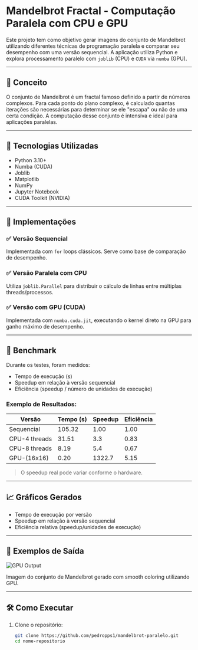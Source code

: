 # Mandelbrot Fractal - Computação Paralela com CPU e GPU

Este projeto tem como objetivo gerar imagens do conjunto de Mandelbrot utilizando diferentes técnicas de programação paralela e comparar seu desempenho com uma versão sequencial. A aplicação utiliza Python e explora processamento paralelo com `joblib` (CPU) e `CUDA` via `numba` (GPU).

---

## 🧠 Conceito

O conjunto de Mandelbrot é um fractal famoso definido a partir de números complexos. Para cada ponto do plano complexo, é calculado quantas iterações são necessárias para determinar se ele "escapa" ou não de uma certa condição. A computação desse conjunto é intensiva e ideal para aplicações paralelas.

---

## 🚀 Tecnologias Utilizadas

- Python 3.10+
- Numba (CUDA)
- Joblib
- Matplotlib
- NumPy
- Jupyter Notebook
- CUDA Toolkit (NVIDIA)

---

## 🧩 Implementações

### ✅ Versão Sequencial
Implementada com `for` loops clássicos. Serve como base de comparação de desempenho.

### ✅ Versão Paralela com CPU
Utiliza `joblib.Parallel` para distribuir o cálculo de linhas entre múltiplas threads/processos.

### ✅ Versão com GPU (CUDA)
Implementada com `numba.cuda.jit`, executando o kernel direto na GPU para ganho máximo de desempenho.

---

## 🧪 Benchmark

Durante os testes, foram medidos:

- Tempo de execução (s)
- Speedup em relação à versão sequencial
- Eficiência (speedup / número de unidades de execução)

### Exemplo de Resultados:

| Versão         | Tempo (s) | Speedup | Eficiência |
|----------------|-----------|---------|------------|
| Sequencial     | 105.32    | 1.00    | 1.00       |
| CPU-4 threads  | 31.51     | 3.3     | 0.83       |
| CPU-8 threads  | 8.19      | 5.4     | 0.67       |
| GPU-(16x16)    | 0.20      | 1322.7  | 5.15       |

> O speedup real pode variar conforme o hardware.

---

## 📈 Gráficos Gerados

- Tempo de execução por versão
- Speedup em relação à versão sequencial
- Eficiência relativa (speedup/unidades de execução)

---

## 📸 Exemplos de Saída

![GPU Output](mandelbrot_gpu_smooth_best.png)

Imagem do conjunto de Mandelbrot gerado com smooth coloring utilizando GPU.

---

## 🛠️ Como Executar

1. Clone o repositório:
   ```bash
   git clone https://github.com/pedropps1/mandelbrot-paralelo.git
   cd nome-repositorio
